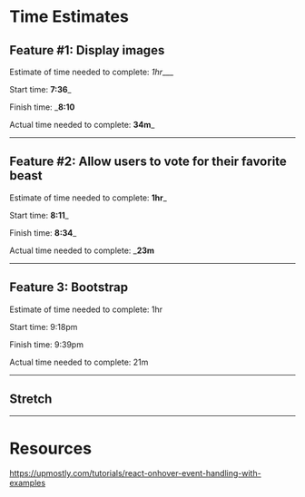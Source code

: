 # Time Estimates

## Feature #1: Display images

Estimate of time needed to complete: _1hr____

Start time: __7:36___

Finish time: ___8:10__

Actual time needed to complete: __34m___

---

## Feature #2: Allow users to vote for their favorite beast

Estimate of time needed to complete: __1hr___

Start time: __8:11___

Finish time: __8:34___

Actual time needed to complete: ___23m__

---

## Feature 3: Bootstrap

Estimate of time needed to complete: 1hr

Start time: 9:18pm

Finish time: 9:39pm

Actual time needed to complete: 21m

---

## Stretch

---

# Resources

https://upmostly.com/tutorials/react-onhover-event-handling-with-examples
